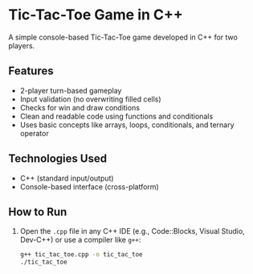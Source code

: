 # Tic-Tac-Toe Game in C++

A simple console-based Tic-Tac-Toe game developed in C++ for two players.

## Features

- 2-player turn-based gameplay
- Input validation (no overwriting filled cells)
- Checks for win and draw conditions
- Clean and readable code using functions and conditionals
- Uses basic concepts like arrays, loops, conditionals, and ternary operator

## Technologies Used

- C++ (standard input/output)
- Console-based interface (cross-platform)

## How to Run

1. Open the `.cpp` file in any C++ IDE (e.g., Code::Blocks, Visual Studio, Dev-C++) or use a compiler like `g++`:
   ```bash
   g++ tic_tac_toe.cpp -o tic_tac_toe
   ./tic_tac_toe
